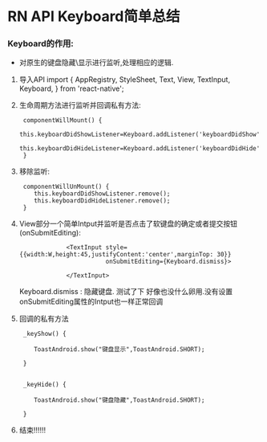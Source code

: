 # RN API Keyboard简单总结

### Keyboard的作用:

* 对原生的键盘隐藏\显示进行监听,处理相应的逻辑.

1. 导入API
   import {
       AppRegistry,
       StyleSheet,
       Text,
       View,
       TextInput,
       Keyboard,
    } from 'react-native';  

2. 生命周期方法进行监听并回调私有方法:

        componentWillMount() {
            this.keyboardDidShowListener=Keyboard.addListener('keyboardDidShow',this._keyShow);
            this.keyboardDidHideListener=Keyboard.addListener('keyboardDidHide',this._keyHide);
        }

3. 移除监听:

        componentWillUnMount() {
           this.keyboardDidShowListener.remove();
           this.keyboardDidHideListener.remove();
        }

4. View部分一个简单Intput并监听是否点击了软键盘的确定或者提交按钮(onSubmitEditing):
   
                    <TextInput style={{width:W,height:45,justifyContent:'center',marginTop: 30}}
                               onSubmitEditing={Keyboard.dismiss}>

                    </TextInput>
		    
		    
   Keyboard.dismiss : 隐藏键盘. 测试了下 好像也没什么卵用.没有设置onSubmitEditing属性的Intput也一样正常回调

5. 回调的私有方法

       
        _keyShow() {
       
           ToastAndroid.show("键盘显示",ToastAndroid.SHORT);
	   
        }


        _keyHide() {
       
           ToastAndroid.show("键盘隐藏",ToastAndroid.SHORT);
	   
        }
       
       
       
6. 结束!!!!!!
